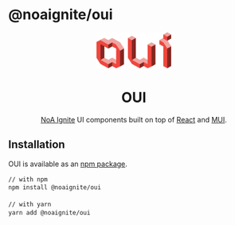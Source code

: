 # @noaignite/oui

<p align="center">
  <img width="150" src="/docs/public/logo.svg" alt="OUI logo">
</p>

<h1 align="center">OUI</h1>

<div align="center">

[NoA Ignite](https://noaignite.se/) UI components built on top of [React](https://reactjs.org/) and [MUI](https://mui.com/).

</div>

## Installation

OUI is available as an [npm package](https://www.npmjs.com/package/@noaignite/oui).

```sh
// with npm
npm install @noaignite/oui

// with yarn
yarn add @noaignite/oui
```
